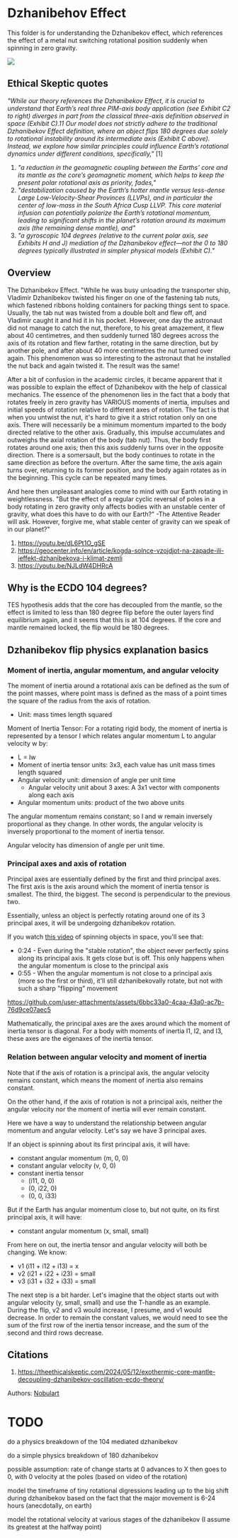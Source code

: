 # Dzhanibehov Effect

This folder is for understanding the Dzhanibekov effect, which references the effect of a metal nut switching rotational position suddenly when spinning in zero gravity.

![](img/dzhanibekov.gif)

## Ethical Skeptic quotes

*"While our theory references the Dzhanibekov Effect, it is crucial to understand that Earth’s real three PIM-axis body application (see Exhibit C2 to right) diverges in part from the classical three-axis definition observed in space (Exhibit C).11 Our model does not strictly adhere to the traditional Dzhanibekov Effect definition, where an object flips 180 degrees due solely to rotational instability around its intermediate axis (Exhibit C above). Instead, we explore how similar principles could influence Earth’s rotational dynamics under different conditions, specifically,"* [1]
1. *"a reduction in the geomagnetic coupling between the Earths’ core and its mantle as the core’s geomagnetic moment, which helps to keep the present polar rotational axis as priority, fades,"*
2. *"destabilization caused by the Earth’s hotter mantle versus less-dense Large Low-Velocity-Shear Provinces (LLVPs), and in particular the center of low-mass in the South Africa Cusp LLVP. This core material infusion can potentially polarize the Earth’s rotational momentum, leading to significant shifts in the planet’s rotation around its maximum axis (the remaining dense mantle), and"*
3. *"a gyroscopic 104 degrees (relative to the current polar axis, see Exhibits H and J) mediation of the Dzhanibekov effect—not the 0 to 180 degrees typically illustrated in simpler physical models (Exhibit C)."*

## Overview

The Dzhanibekov Effect. "While he was busy unloading the transporter ship, Vladimir Dzhanibekov twisted his finger on one of the fastening tab nuts, which fastened ribbons holding containers for packing things sent to space. Usually, the tab nut was twisted from a double bolt and flew off, and Vladimir caught it and hid it in his pocket. However, one day the astronaut did not manage to catch the nut, therefore, to his great amazement, it flew about 40 centimetres, and then suddenly turned 180 degrees across the axis of its rotation and flew farther, rotating in the same direction, but by another pole, and after about 40 more centimetres the nut turned over again. This phenomenon was so interesting to the astronaut that he installed the nut back and again twisted it. The result was the same! 

After a bit of confusion in the academic circles, it became apparent that it was possible to explain the effect of Dzhanibekov with the help of classical mechanics. The essence of the phenomenon lies in the fact that a body that rotates freely in zero gravity has VARIOUS moments of inertia, impulses and initial speeds of rotation relative to different axes of rotation. The fact is that when you untwist the nut, it's hard to give it a strict rotation only on one axis. There will necessarily be a minimum momentum imparted to the body directed relative to the other axis. Gradually, this impulse accumulates and outweighs the axial rotation of the body (tab nut). Thus, the body first rotates around one axis; then this axis suddenly turns over in the opposite direction. There is a somersault, but the body continues to rotate in the same direction as before the overturn. After the same time, the axis again turns over, returning to its former position, and the body again rotates as in the beginning. This cycle can be repeated many times.

And here then unpleasant analogies come to mind with our Earth rotating in weightlessness. "But the effect of a regular cyclic reversal of poles in a body rotating in zero gravity only affects bodies with an unstable center of gravity, what does this have to do with our Earth?" -The Attentive Reader will ask. However, forgive me, what stable center of gravity can we speak of in our planet?"

1. https://youtu.be/dL6Pt1O_gSE
2. https://geocenter.info/en/article/kogda-solnce-vzojdjot-na-zapade-ili-jeffekt-dzhanibekova-i-klimat-zemli
3. https://youtu.be/NJLdW4DHRcA

## Why is the ECDO 104 degrees?

TES hypothesis adds that the core has decoupled from the mantle, so the effect is limited to less than 180 degree flip before the outer layers find equilibrium again, and it seems that this is at 104 degrees. If the core and mantle remained locked, the flip would be 180 degrees.

## Dzhanibekov flip physics explanation basics

### Moment of inertia, angular momentum, and angular velocity

The moment of inertia around a rotational axis can be defined as the sum of the point masses, where point mass is defined as the mass of a point times the square of the radius from the axis of rotation.
- Unit: mass times length squared

Moment of Inertia Tensor: For a rotating rigid body, the moment of inertia is represented by a tensor I which relates angular momentum L to angular velocity w by:
- L = Iw
- Moment of inertia tensor units: 3x3, each value has unit mass times length squared
- Angular velocity unit: dimension of angle per unit time
	- Angular velocity unit about 3 axes: A 3x1 vector with components along each axis
- Angular momentum units: product of the two above units

The angular momentum remains constant; so I and w remain inversely proportional as they change. In other words, the angular velocity is inversely proportional to the moment of inertia tensor.

Angular velocity has dimension of angle per unit time.

### Principal axes and axis of rotation

Principal axes are essentially defined by the first and third principal axes. The first axis is the axis around which the moment of inertia tensor is smallest. The third, the biggest. The second is perpendicular to the previous two.

Essentially, unless an object is perfectly rotating around one of its 3 principal axes, it will be undergoing dzhanibekov rotation.

If you watch [this video](https://www.youtube.com/watch?v=Knpn0JBMif4) of spinning objects in space, you'll see that:
- 0:24 - Even during the "stable rotation", the object never perfectly spins along its principal axis. It gets close but is off. This only happens when the angular momentum is close to the principal axis
- 0:55 - When the angular momentum is not close to a principal axis (more so the first or third), it'll still dzhanibekovally rotate, but not with such a sharp "flipping" movement

https://github.com/user-attachments/assets/6bbc33a0-4caa-43a0-ac7b-76d9ce07aec5

Mathematically, the principal axes are the axes around which the moment of inertia tensor is diagonal. For a body with moments of inertia I1, I2, and I3, these axes are the eigenaxes of the inertia tensor.

### Relation between angular velocity and moment of inertia

Note that if the axis of rotation is a principal axis, the angular velocity remains constant, which means the moment of inertia also remains constant.

On the other hand, if the axis of rotation is not a principal axis, neither the angular velocity nor the moment of inertia will ever remain constant.

Here we have a way to understand the relationship between angular momentum and angular velocity. Let's say we have 3 principal axes.

If an object is spinning about its first principal axis, it will have:
- constant angular momentum (m, 0, 0)
- constant angular velocity (v, 0, 0)
- constant inertia tensor
	- (i11, 0, 0)
	- (0, i22, 0)
	- (0, 0, i33)

But if the Earth has angular momentum close to, but not quite, on its first principal axis, it will have:
- constant angular momentum (x, small, small)

From here on out, the inertia tensor and angular velocity will both be changing. We know:
- v1 (i11 + i12 + i13) = x
- v2 (i21 + i22 + i23) = small
- v3 (i31 + i32 + i33) = small

The next step is a bit harder. Let's imagine that the object starts out with angular velocity (y, small, small) and use the T-handle as an example. During the flip, v2 and v3 would increase, I presume, and v1 would decrease. In order to remain the constant values, we would need to see the sum of the first row of the inertia tensor increase, and the sum of the second and third rows decrease.

## Citations

1. https://theethicalskeptic.com/2024/05/12/exothermic-core-mantle-decoupling-dzhanibekov-oscillation-ecdo-theory/

Authors: [Nobulart](https://nobulart.com)

# TODO

do a physics breakdown of the 104 mediated dzhanibekov

do a simple physics breakdown of 180 dzhanibekov

possible assumption: rate of change starts at 0 advances to X then goes to 0, with 0 velocity at the poles (based on video of the rotation)

model the timeframe of tiny rotational digressions leading up to the big shift during dzhanibekov based on the fact that the major movement is 6-24 hours (anecdotally, on earth)

model the rotational velocity at various stages of the dzhanibekov (I assume its greatest at the halfway point)
